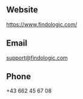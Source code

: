 ## Website
 
https://www.findologic.com/
 
## Email
 
support@findologic.com
 
## Phone
 
+43 662 45 67 08